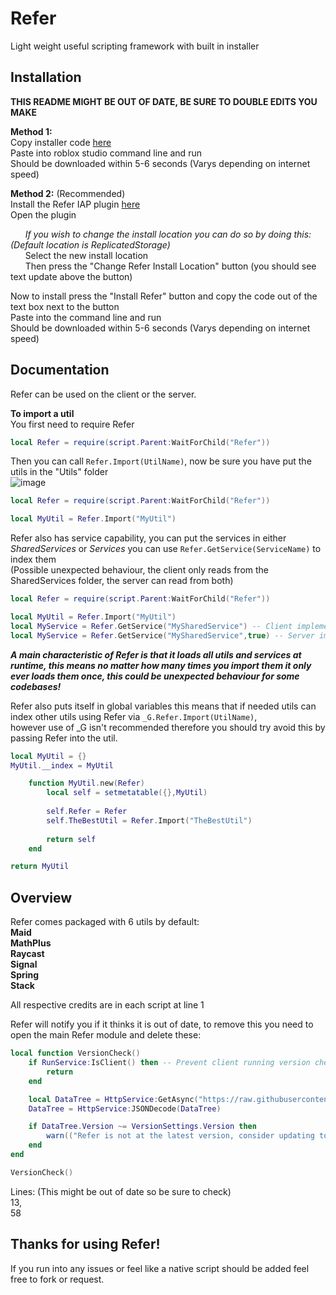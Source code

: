 # Refer
Light weight useful scripting framework with built in installer

## Installation
**THIS README MIGHT BE OUT OF DATE, BE SURE TO DOUBLE EDITS YOU MAKE**<br>

**Method 1:**<br>
Copy installer code [here](https://raw.githubusercontent.com/JakeyWasTaken/Refer/main/Installer.lua)<br>
Paste into roblox studio command line and run<br>
Should be downloaded within 5-6 seconds (Varys depending on internet speed)<br>

**Method 2:** (Recommended)<br>
Install the Refer IAP plugin [here](https://www.roblox.com/library/11240458509/ReferIAP)<br>
Open the plugin<br>

&nbsp;&nbsp;&nbsp;&nbsp;&nbsp;&nbsp;*If you wish to change the install location you can do so by doing this: (Default location is ReplicatedStorage)*<br>
&nbsp;&nbsp;&nbsp;&nbsp;&nbsp;&nbsp;Select the new install location<br>
&nbsp;&nbsp;&nbsp;&nbsp;&nbsp;&nbsp;Then press the "Change Refer Install Location" button (you should see text update above the button)<br>

Now to install press the "Install Refer" button and copy the code out of the text box next to the button<br>
Paste into the command line and run<br>
Should be downloaded within 5-6 seconds (Varys depending on internet speed)<br>

## Documentation
Refer can be used on the client or the server.<br>

**To import a util**<br>
You first need to require Refer

```lua
local Refer = require(script.Parent:WaitForChild("Refer"))
```


Then you can call ```Refer.Import(UtilName)```, now be sure you have put the utils in the "Utils" folder <br>
![image](https://user-images.githubusercontent.com/75340712/195959999-0d8ecd92-3106-4504-b431-a5b7f299f0be.png)
```lua
local Refer = require(script.Parent:WaitForChild("Refer"))

local MyUtil = Refer.Import("MyUtil")
```


Refer also has service capability, you can put the services in either *SharedServices* or *Services* you can use ```Refer.GetService(ServiceName)``` to index them<br>
(Possible unexpected behaviour, the client only reads from the SharedServices folder, the server can read from both)
```lua
local Refer = require(script.Parent:WaitForChild("Refer"))

local MyUtil = Refer.Import("MyUtil")
local MyService = Refer.GetService("MySharedService") -- Client implementation
local MyService = Refer.GetService("MySharedService",true) -- Server implementation
```



***A main characteristic of Refer is that it loads all utils and services at runtime, this means no matter how many times you import them it only ever loads them once, this could be unexpected behaviour for some codebases!***<br>

Refer also puts itself in global variables this means that if needed utils can index other utils using Refer via ```_G.Refer.Import(UtilName)```,<br>
however use of _G isn't recommended therefore you should try avoid this by passing Refer into the util.<br>
```lua
local MyUtil = {}
MyUtil.__index = MyUtil

	function MyUtil.new(Refer)
		local self = setmetatable({},MyUtil)
		
		self.Refer = Refer
		self.TheBestUtil = Refer.Import("TheBestUtil")
		
		return self
	end

return MyUtil
```


## Overview
Refer comes packaged with 6 utils by default:<br>
**Maid**<br>
**MathPlus**<br>
**Raycast**<br>
**Signal**<br>
**Spring**<br>
**Stack**<br>

All respective credits are in each script at line 1<br>

Refer will notify you if it thinks it is out of date, to remove this you need to open the main Refer module and delete these:<br>
```lua
local function VersionCheck()
    if RunService:IsClient() then -- Prevent client running version check
        return
    end

    local DataTree = HttpService:GetAsync("https://raw.githubusercontent.com/JakeyWasTaken/Refer/main/datatree.json")
    DataTree = HttpService:JSONDecode(DataTree)

    if DataTree.Version ~= VersionSettings.Version then
        warn(("Refer is not at the latest version, consider updating to version %s (Current version: %s)"):format(DataTree.Version,VersionSettings.Version))
    end
end
```
```lua
VersionCheck()
```

Lines: (This might be out of date so be sure to check)<br>
13,<br>
58<br>

## Thanks for using Refer!
If you run into any issues or feel like a native script should be added feel free to fork or request.
